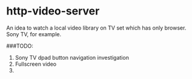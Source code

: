 # http-video-server
An idea to watch a local video library on TV set which has only browser. Sony TV, for example.

###TODO:
1. Sony TV dpad button navigation investigation
2. Fullscreen video
3.